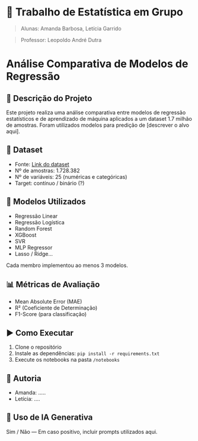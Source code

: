 # 🧮 Trabalho de Estatística em Grupo 

> Alunas: Amanda Barbosa, Letícia Garrido

> Professor: Leopoldo André Dutra 

# Análise Comparativa de Modelos de Regressão

## 📌 Descrição do Projeto
Este projeto realiza uma análise comparativa entre modelos de regressão estatísticos e de aprendizado de máquina aplicados a um dataset 1.7 milhão de amostras. Foram utilizados modelos para predição de [descrever o alvo aqui].

## 📂 Dataset
- Fonte: [Link do dataset](https://drive.google.com/file/d/1Cg4GNIvuvjtH4ZJSEAY5Mc5z7THT2CRQ/view?usp=drive_link)
- Nº de amostras: 1.728.382
- Nº de variáveis: 25 (numéricas e categóricas)
- Target: contínuo / binário (?)

## 🧠 Modelos Utilizados
- Regressão Linear
- Regressão Logística
- Random Forest
- XGBoost
- SVR
- MLP Regressor
- Lasso / Ridge...

Cada membro implementou ao menos 3 modelos.

## 📊 Métricas de Avaliação
- Mean Absolute Error (MAE)
- R² (Coeficiente de Determinação)
- F1-Score (para classificação)

## ▶️ Como Executar
1. Clone o repositório
2. Instale as dependências: `pip install -r requirements.txt`
3. Execute os notebooks na pasta `/notebooks`

## 👥 Autoria
- Amanda: .....
- Letícia: ....

## 💬 Uso de IA Generativa
Sim / Não — Em caso positivo, incluir prompts utilizados aqui.


